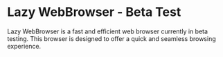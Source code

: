 # Lazy WebBrowser - Beta Test

Lazy WebBrowser is a fast and efficient web browser currently in beta testing. This browser is designed to offer a quick and seamless browsing experience. 

